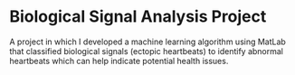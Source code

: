 # Biological Signal Analysis Project

A project in which I developed a machine learning algorithm using MatLab that classified biological signals (ectopic heartbeats) to identify abnormal heartbeats which can help indicate potential health issues.